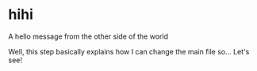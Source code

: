 # hihi
A hello message from the other side of the world

Well, this step basically explains how I can change the main file so... Let's see!
